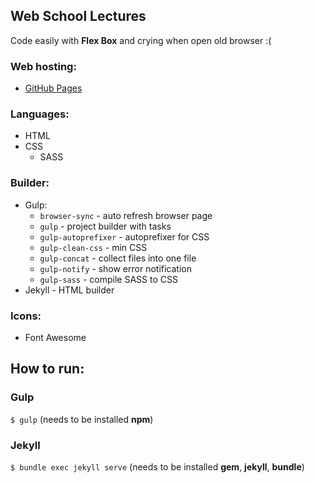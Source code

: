 ## Web School Lectures
Code easily with <strong>Flex Box</strong> and crying when open old browser :(

### Web hosting:
- [GitHub Pages](https://pavelgalanin2001.github.io/web-school-lectures/)
  
### Languages:
- HTML
- CSS
  - SASS

### Builder:
- Gulp:
  - ```browser-sync``` - auto refresh browser page
  - ```gulp``` - project builder with tasks
  - ```gulp-autoprefixer``` - autoprefixer for CSS
  - ```gulp-clean-css``` - min CSS
  - ```gulp-concat``` - collect files into one file
  - ```gulp-notify``` - show error notification
  - ```gulp-sass``` - compile SASS to CSS
- Jekyll - HTML builder

### Icons:
- Font Awesome

## How to run:

### Gulp
```$ gulp```
(needs to be installed <strong>npm</strong>)

### Jekyll
```$ bundle exec jekyll serve```
(needs to be installed <strong>gem</strong>, <strong>jekyll</strong>, <strong>bundle</strong>)
